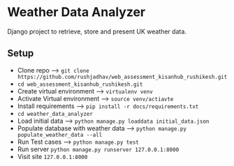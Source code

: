 Weather Data Analyzer
=====================

Django project to retrieve, store and present UK weather data.

Setup
---------

* Clone repo --> `git clone https://github.com/rushjadhav/web_assessment_kisanhub_rushikesh.git`
* `cd web_assessment_kisanhub_rushikesh.git`
* Create virtual environment --> `virtualenv venv`
* Activate Virtual environment --> `source venv/actiavte`
* Install requirements --> `pip install -r docs/requirements.txt`
* `cd weather_data_analyzer` 
* Load initial data --> `python manage.py loaddata initial_data.json`
* Populate database with weather data --> `python manage.py populate_weather_data --all`
* Run Test cases --> `python manage.py test`
* Run server `python manage.py runserver 127.0.0.1:8000`
* Visit site `127.0.0.1:8000`
